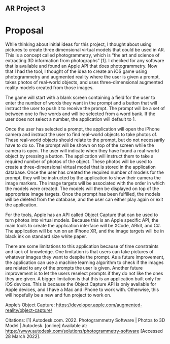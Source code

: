 ## AR Project 3

# Proposal

While thinking about initial ideas for this project, I thought about using pictures to create three dimensional virtual models that could be used in AR. This is a concept called photogrammetry, which is “the art and science of extracting 3D information from photographs” [1]. I checked for any software that is available and found an Apple API that does photogrammetry. Now that I had the tool, I thought of the idea to create an iOS game using photogrammetry and augmented reality where the user is given a prompt, takes photos of real-world objects, and uses three-dimensional augmented reality models created from those images. 

The game will start with a blank screen containing a field for the user to enter the number of words they want in the prompt and a button that will instruct the user to push it to receive the prompt. The prompt will be a set of between one to five words and will be selected from a word bank. If the user does not select a number, the application will default to 1. 

Once the user has selected a prompt, the application will open the iPhone camera and instruct the user to find real-world objects to take photos of. These real-world objects should relate to the prompt, but do not necessarily have to do so. The prompt will be shown on top of the screen while the camera is open. The user will indicate when they have found a real-world object by pressing a button. The application will instruct them to take a required number of photos of the object. These photos will be used to create a three-dimensional virtual model that is stored in the application database. Once the user has created the required number of models for the prompt, they will be instructed by the application to show their camera the image markers. The image targets will be associated with the order in which the models were created. The models will then be displayed on top of the appropriate image targets. Once the prompt has been fulfilled, the models will be deleted from the database, and the user can either play again or exit the application.

For the tools, Apple has an API called Object Capture that can be used to turn photos into virtual models. Because this is an Apple specific API, the main tools to create the application interface will be XCode, ARkit, and C#. The application will be run on an iPhone XR, and the image targets will be in black ink on standard size white paper. 

There are some limitations to this application because of time constraints and lack of knowledge. One limitation is that users can take pictures of whatever images they want to despite the prompt. As a future improvement, the application can use a machine learning algorithm to check if the images are related to any of the prompts the user is given. Another future improvement is to let the users reselect prompts if they do not like the ones they are given. A bigger limitation is that this is an application built only for iOS devices. This is because the Object Capture API is only available for Apple devices, and I have a Mac and iPhone to work with. Otherwise, this will hopefully be a new and fun project to work on. 


Apple’s Object Capture: https://developer.apple.com/augmented-reality/object-capture/

Citations: 
[1] Autodesk.com. 2022. Photogrammetry Software | Photos to 3D Model | Autodesk. [online] Available at: <https://www.autodesk.com/solutions/photogrammetry-software> [Accessed 28 March 2022].

